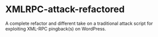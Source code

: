 # XMLRPC-attack-refactored
A complete refactor and different take on a traditional attack script for exploiting XML-RPC pingback(s) on WordPress.
